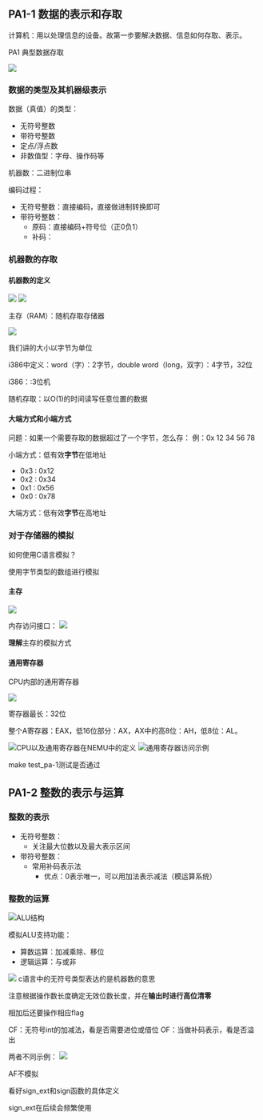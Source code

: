 ## PA1-1 数据的表示和存取

计算机：用以处理信息的设备。故第一步要解决数据、信息如何存取、表示。

PA1 典型数据存取

![](pics/1.jpg)

### 数据的类型及其机器级表示

数据（真值）的类型：
- 无符号整数
- 带符号整数
- 定点/浮点数
- 非数值型：字母、操作码等

机器数：二进制位串

编码过程：
- 无符号整数：直接编码，直接做进制转换即可
- 带符号整数：
  - 原码：直接编码+符号位（正0负1）
  - 补码：

### 机器数的存取

#### 机器数的定义
![](pics/2.jpg)
![](pics/3.png)

主存（RAM）：随机存取存储器

![](pics/4.jpg)

我们讲的大小以字节为单位

i386中定义：word（字）：2字节，double word（long，双字）：4字节，32位

i386：:3位机

随机存取：以O(1)的时间读写任意位置的数据


#### 大端方式和小端方式
问题：如果一个需要存取的数据超过了一个字节，怎么存：
例：0x 12 34 56 78

小端方式：低有效**字节**在低地址
- 0x3 : 0x12
- 0x2 : 0x34
- 0x1 : 0x56
- 0x0 : 0x78

大端方式：低有效**字节**在高地址

### 对于存储器的模拟
如何使用C语言模拟？

使用字节类型的数组进行模拟

#### 主存
![](pics/5.jpg)

内存访问接口：
![](pics/6.jpg)

**理解**主存的模拟方式

#### 通用寄存器
CPU内部的通用寄存器

![](pics/7.jpg)

寄存器最长：32位

整个A寄存器：EAX，低16位部分：AX，AX中的高8位：AH，低8位：AL。

![CPU以及通用寄存器在NEMU中的定义](pics/8.jpg)
![通用寄存器访问示例](pics/9.jpg)

make test_pa-1测试是否通过

## PA1-2 整数的表示与运算

### 整数的表示
- 无符号整数：
  - 关注最大位数以及最大表示区间
- 带符号整数：
  - 常用补码表示法
    - 优点：0表示唯一，可以用加法表示减法（模运算系统）


### 整数的运算
![ALU结构](pics/10.jpg)

模拟ALU支持功能：
- 算数运算：加减乘除、移位
- 逻辑运算：与或非

![](pics/11.jpg)
c语言中的无符号类型表达的是机器数的意思

注意根据操作数长度确定无效位数长度，并在**输出时进行高位清零**

相加后还要操作相应flag

CF：无符号int的加减法，看是否需要进位或借位
OF：当做补码表示，看是否溢出

两者不同示例：
![](pics/11.jpg)

AF不模拟

看好sign_ext和sign函数的具体定义

sign_ext在后续会频繁使用

